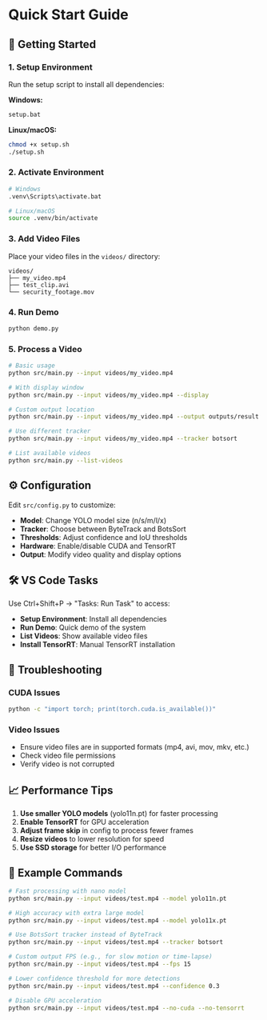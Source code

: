 # Quick Start Guide

## 🚀 Getting Started

### 1. Setup Environment
Run the setup script to install all dependencies:

**Windows:**
```bash
setup.bat
```

**Linux/macOS:**
```bash
chmod +x setup.sh
./setup.sh
```

### 2. Activate Environment
```bash
# Windows
.venv\Scripts\activate.bat

# Linux/macOS
source .venv/bin/activate
```

### 3. Add Video Files
Place your video files in the `videos/` directory:
```
videos/
├── my_video.mp4
├── test_clip.avi
└── security_footage.mov
```

### 4. Run Demo
```bash
python demo.py
```

### 5. Process a Video
```bash
# Basic usage
python src/main.py --input videos/my_video.mp4

# With display window
python src/main.py --input videos/my_video.mp4 --display

# Custom output location
python src/main.py --input videos/my_video.mp4 --output outputs/result.mp4

# Use different tracker
python src/main.py --input videos/my_video.mp4 --tracker botsort

# List available videos
python src/main.py --list-videos
```

## ⚙️ Configuration

Edit `src/config.py` to customize:

- **Model**: Change YOLO model size (n/s/m/l/x)
- **Tracker**: Choose between ByteTrack and BotsSort
- **Thresholds**: Adjust confidence and IoU thresholds
- **Hardware**: Enable/disable CUDA and TensorRT
- **Output**: Modify video quality and display options

## 🛠️ VS Code Tasks

Use Ctrl+Shift+P → "Tasks: Run Task" to access:

- **Setup Environment**: Install all dependencies
- **Run Demo**: Quick demo of the system
- **List Videos**: Show available video files
- **Install TensorRT**: Manual TensorRT installation

## 🔧 Troubleshooting

### CUDA Issues
```bash
python -c "import torch; print(torch.cuda.is_available())"
```

### Video Issues
- Ensure video files are in supported formats (mp4, avi, mov, mkv, etc.)
- Check video file permissions
- Verify video is not corrupted

## 📈 Performance Tips

1. **Use smaller YOLO models** (yolo11n.pt) for faster processing
2. **Enable TensorRT** for GPU acceleration
3. **Adjust frame skip** in config to process fewer frames
4. **Resize videos** to lower resolution for speed
5. **Use SSD storage** for better I/O performance

## 🎯 Example Commands

```bash
# Fast processing with nano model
python src/main.py --input videos/test.mp4 --model yolo11n.pt

# High accuracy with extra large model
python src/main.py --input videos/test.mp4 --model yolo11x.pt

# Use BotsSort tracker instead of ByteTrack
python src/main.py --input videos/test.mp4 --tracker botsort

# Custom output FPS (e.g., for slow motion or time-lapse)
python src/main.py --input videos/test.mp4 --fps 15

# Lower confidence threshold for more detections
python src/main.py --input videos/test.mp4 --confidence 0.3

# Disable GPU acceleration
python src/main.py --input videos/test.mp4 --no-cuda --no-tensorrt
```
